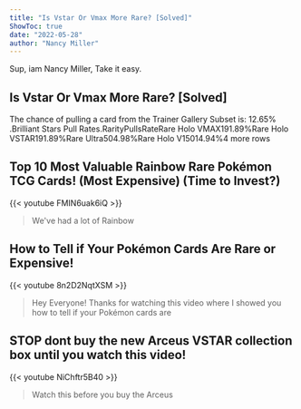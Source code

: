 ```yaml
---
title: "Is Vstar Or Vmax More Rare? [Solved]"
ShowToc: true 
date: "2022-05-28"
author: "Nancy Miller" 
---
```


Sup, iam Nancy Miller, Take it easy.
## Is Vstar Or Vmax More Rare? [Solved]
The chance of pulling a card from the Trainer Gallery Subset is: 12.65%
.Brilliant Stars Pull Rates.RarityPullsRateRare Holo VMAX191.89%Rare Holo VSTAR191.89%Rare Ultra504.98%Rare Holo V15014.94%4 more rows

## Top 10 Most Valuable Rainbow Rare Pokémon TCG Cards! (Most Expensive) (Time to Invest?)
{{< youtube FMIN6uak6iQ >}}
>We've had a lot of Rainbow 

## How to Tell if Your Pokémon Cards Are Rare or Expensive!
{{< youtube 8n2D2NqtXSM >}}
>Hey Everyone! Thanks for watching this video where I showed you how to tell if your Pokémon cards are 

## STOP dont buy the new Arceus VSTAR collection box until you watch this video!
{{< youtube NiChftr5B40 >}}
>Watch this before you buy the Arceus 

